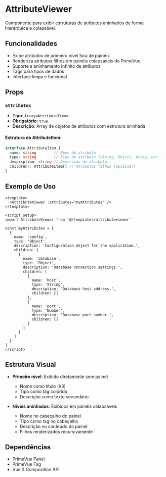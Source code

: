 # AttributeViewer

Componente para exibir estruturas de atributos aninhados de forma hierárquica e colapsável.

## Funcionalidades

- Exibe atributos de primeiro nível fora de painéis
- Renderiza atributos filhos em painéis colapsáveis do PrimeVue
- Suporte a aninhamento infinito de atributos
- Tags para tipos de dados
- Interface limpa e funcional

## Props

### `attributes`
- **Tipo**: `Array<AttributeItem>`
- **Obrigatório**: `true`
- **Descrição**: Array de objetos de atributos com estrutura aninhada

#### Estrutura do AttributeItem:
```typescript
interface AttributeItem {
  name: string        // Nome do atributo
  type: string        // Tipo do atributo (String, Object, Array, etc.)
  description: string // Descrição do atributo
  children?: AttributeItem[] // Atributos filhos (opcional)
}
```

## Exemplo de Uso

```vue
<template>
  <AttributeViewer :attributes="myAttributes" />
</template>

<script setup>
import AttributeViewer from '@/templates/attributeviewer'

const myAttributes = [
  {
    name: 'config',
    type: 'Object',
    description: 'Configuration object for the application.',
    children: [
      {
        name: 'database',
        type: 'Object',
        description: 'Database connection settings.',
        children: [
          {
            name: 'host',
            type: 'String',
            description: 'Database host address.',
            children: []
          },
          {
            name: 'port',
            type: 'Number',
            description: 'Database port number.',
            children: []
          }
        ]
      }
    ]
  }
]
</script>
```

## Estrutura Visual

- **Primeiro nível**: Exibido diretamente sem painel
  - Nome como título (h3)
  - Tipo como tag colorida
  - Descrição como texto secundário
  
- **Níveis aninhados**: Exibidos em painéis colapsáveis
  - Nome no cabeçalho do painel
  - Tipo como tag no cabeçalho
  - Descrição no conteúdo do painel
  - Filhos renderizados recursivamente

## Dependências

- PrimeVue Panel
- PrimeVue Tag
- Vue 3 Composition API
